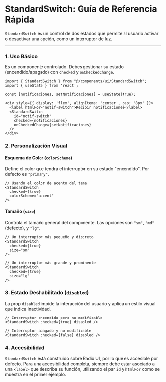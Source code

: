 # StandardSwitch: Guía de Referencia Rápida

`StandardSwitch` es un control de dos estados que permite al usuario activar o desactivar una opción, como un interruptor de luz.

---

### 1. Uso Básico
Es un componente controlado. Debes gestionar su estado (encendido/apagado) con `checked` y `onCheckedChange`.

```tsx
import { StandardSwitch } from "@/components/ui/StandardSwitch";
import { useState } from 'react';

const [notificaciones, setNotificaciones] = useState(true);

<div style={{ display: 'flex', alignItems: 'center', gap: '8px' }}>
  <label htmlFor="notif-switch">Recibir notificaciones</label>
  <StandardSwitch 
    id="notif-switch"
    checked={notificaciones}
    onCheckedChange={setNotificaciones}
  />
</div>
```

### 2. Personalización Visual

#### Esquema de Color (`colorScheme`)
Define el color que tendrá el interruptor en su estado "encendido". Por defecto es `"primary"`.

```tsx
// Usando el color de acento del tema
<StandardSwitch 
  checked={true}
  colorScheme="accent"
/>
```

#### Tamaño (`size`)
Controla el tamaño general del componente. Las opciones son `"sm"`, `"md"` (defecto), y `"lg"`.

```tsx
// Un interruptor más pequeño y discreto
<StandardSwitch 
  checked={true}
  size="sm"
/>

// Un interruptor más grande y prominente
<StandardSwitch 
  checked={true}
  size="lg"
/>
```

### 3. Estado Deshabilitado (`disabled`)
La prop `disabled` impide la interacción del usuario y aplica un estilo visual que indica inactividad.

```tsx
// Interruptor encendido pero no modificable
<StandardSwitch checked={true} disabled />

// Interruptor apagado y no modificable
<StandardSwitch checked={false} disabled />
```

### 4. Accesibilidad
`StandardSwitch` está construido sobre Radix UI, por lo que es accesible por defecto. Para una accesibilidad completa, siempre debe estar asociado a una `<label>` que describa su función, utilizando el par `id` y `htmlFor` como se muestra en el primer ejemplo.
